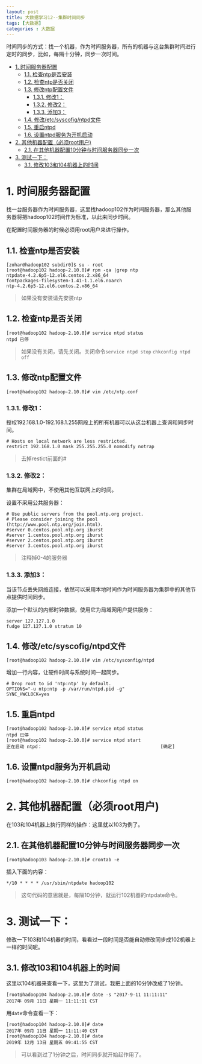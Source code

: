 ```yaml
---
layout: post
title: 大数据学习12--集群时间同步
tags: [大数据]
categories : 大数据
---
```


时间同步的方式：找一个机器，作为时间服务器，所有的机器与这台集群时间进行定时的同步，比如，每隔十分钟，同步一次时间。

<!-- TOC -->

- [1. 时间服务器配置](#1-时间服务器配置)
  - [1.1. 检查ntp是否安装](#11-检查ntp是否安装)
  - [1.2. 检查ntp是否关闭](#12-检查ntp是否关闭)
  - [1.3. 修改ntp配置文件](#13-修改ntp配置文件)
    - [1.3.1. 修改1：](#131-修改1)
    - [1.3.2. 修改2：](#132-修改2)
    - [1.3.3. 添加3：](#133-添加3)
  - [1.4. 修改/etc/syscofig/ntpd文件](#14-修改etcsyscofigntpd文件)
  - [1.5. 重启ntpd](#15-重启ntpd)
  - [1.6. 设置ntpd服务为开机启动](#16-设置ntpd服务为开机启动)
- [2. 其他机器配置（必须root用户)](#2-其他机器配置必须root用户)
  - [2.1. 在其他机器配置10分钟与时间服务器同步一次](#21-在其他机器配置10分钟与时间服务器同步一次)
- [3. 测试一下：](#3-测试一下)
  - [3.1. 修改103和104机器上的时间](#31-修改103和104机器上的时间)

<!-- /TOC -->
# 1. 时间服务器配置

找一台服务器作为时间服务器，这里找hadoop102作为时间服务器，那么其他服务器将把hadoop102时间作为标准，以此来同步时间。

在配置时间服务器的时候必须用root用户来进行操作。

## 1.1. 检查ntp是否安装

```
[zohar@hadoop102 subdir0]$ su - root
[root@hadoop102 hadoop-2.10.0]# rpm -qa |grep ntp
ntpdate-4.2.6p5-12.el6.centos.2.x86_64
fontpackages-filesystem-1.41-1.1.el6.noarch
ntp-4.2.6p5-12.el6.centos.2.x86_64
```

> 如果没有安装请先安装ntp

## 1.2. 检查ntp是否关闭

```
[root@hadoop102 hadoop-2.10.0]# service ntpd status
ntpd 已停
```
> 如果没有关闭，请先关闭。关闭命令`service ntpd stop` `chkconfig ntpd off`

## 1.3. 修改ntp配置文件

```
[root@hadoop102 hadoop-2.10.0]# vim /etc/ntp.conf 
```

### 1.3.1. 修改1：

授权192.168.1.0-192.168.1.255网段上的所有机器可以从这台机器上查询和同步时间。

```
# Hosts on local network are less restricted.
restrict 192.168.1.0 mask 255.255.255.0 nomodify notrap
```

> 去掉restict前面的#

### 1.3.2. 修改2：

集群在局域网中，不使用其他互联网上的时间。

设置不采用公共服务器：
```
# Use public servers from the pool.ntp.org project.
# Please consider joining the pool (http://www.pool.ntp.org/join.html).
#server 0.centos.pool.ntp.org iburst
#server 1.centos.pool.ntp.org iburst
#server 2.centos.pool.ntp.org iburst
#server 3.centos.pool.ntp.org iburst
```
> 注释掉0-4的服务器

### 1.3.3. 添加3：

当该节点丢失网络连接，依然可以采用本地时间作为时间服务器为集群中的其他节点提供时间同步。

添加一个默认的内部时钟数据，使用它为局域网用户提供服务：

```
server 127.127.1.0
fudge 127.127.1.0 stratum 10
```

## 1.4. 修改/etc/syscofig/ntpd文件

```
[root@hadoop102 hadoop-2.10.0]# vim /etc/sysconfig/ntpd
```

增加一行内容，让硬件时间与系统时间一起同步。
```
# Drop root to id 'ntp:ntp' by default.
OPTIONS="-u ntp:ntp -p /var/run/ntpd.pid -g"
SYNC_HWCLOCK=yes
```

## 1.5. 重启ntpd

```
[root@hadoop102 hadoop-2.10.0]# service ntpd status
ntpd 已停
[root@hadoop102 hadoop-2.10.0]# service ntpd start
正在启动 ntpd：                                            [确定]
```

## 1.6. 设置ntpd服务为开机启动

```
[root@hadoop102 hadoop-2.10.0]# chkconfig ntpd on
```

# 2. 其他机器配置（必须root用户)

在103和104机器上执行同样的操作：这里就以103为例了。

## 2.1. 在其他机器配置10分钟与时间服务器同步一次

```
[root@hadoop103 hadoop-2.10.0]# crontab -e
```

插入下面的内容：
```
*/10 * * * * /usr/sbin/ntpdate hadoop102
```
> 这句代码的意思就是，每隔10分钟，就运行102机器的ntpdate命令。


# 3. 测试一下：

修改一下103和104机器的时间，看看过一段时间是否能自动修改同步成102机器上一样的时间呢。

## 3.1. 修改103和104机器上的时间

这里以104机器来查看一下，这里为了测试，我把上面的10分钟改成了1分钟。
```
[root@hadoop104 hadoop-2.10.0]# date -s "2017-9-11 11:11:11"
2017年 09月 11日 星期一 11:11:11 CST
```

用`date`命令查看一下：
```
[root@hadoop104 hadoop-2.10.0]# date
2017年 09月 11日 星期一 11:11:40 CST
[root@hadoop104 hadoop-2.10.0]# date
2019年 12月 13日 星期五 09:41:55 CST
```
> 可以看到过了1分钟之后，时间同步就开始起作用了。




